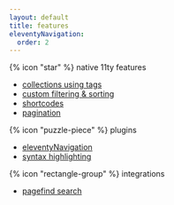 ```yaml
---
layout: default
title: features
eleventyNavigation:
  order: 2
---
```


{% icon "star" %} native 11ty features 
  
- [collections using tags](https://www.11ty.dev/docs/collections/)
- [custom filtering & sorting](https://www.11ty.dev/docs/collections/#advanced-custom-filtering-and-sorting)
- [shortcodes](https://www.11ty.dev/docs/shortcodes/)
- [pagination](https://www.11ty.dev/docs/pagination/)

{% icon "puzzle-piece" %} plugins

- [eleventyNavigation](https://www.11ty.dev/docs/plugins/navigation/)
- [syntax highlighting](https://www.11ty.dev/docs/plugins/syntaxhighlight/)

{% icon "rectangle-group" %} integrations

- [pagefind search](https://pagefind.app/)
